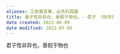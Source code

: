 ```yaml
---
aliases: 工欲善其事，必先利其器
title: 君子性非异也，善假于物也。--荀子 《劝学》
date created: 2022-06-09
date modified: 2022-07-05
---
```


君子性非异也，善假于物也  
